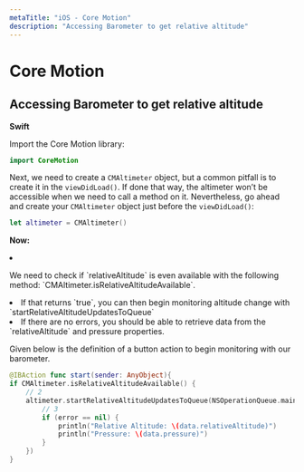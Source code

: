 ```yaml
---
metaTitle: "iOS - Core Motion"
description: "Accessing Barometer to get relative altitude"
---
```


# Core Motion



## Accessing Barometer to get relative altitude


**Swift**

Import the Core Motion library:

```swift
import CoreMotion

```

Next, we need to create a `CMAltimeter` object, but a common pitfall is to create it in the `viewDidLoad()`. If done that way, the altimeter won’t be accessible when we need to call a method on it. Nevertheless, go ahead and create your `CMAltimeter` object just before the `viewDidLoad()`:

```swift
let altimeter = CMAltimeter()

```

**Now:**

<li>
<p>We need to check if `relativeAltitude` is even available with the
following method: `CMAltimeter.isRelativeAltitudeAvailable`.</p>
</li>
<li>
If that returns `true`, you can then begin monitoring altitude change with `startRelativeAltitudeUpdatesToQueue`
</li>
<li>
If there are no errors, you should be able to retrieve data from the `relativeAltitude` and pressure properties.
</li>

Given below is the definition of a button action to begin monitoring with our barometer.

```swift
@IBAction func start(sender: AnyObject){
if CMAltimeter.isRelativeAltitudeAvailable() {
    // 2
    altimeter.startRelativeAltitudeUpdatesToQueue(NSOperationQueue.mainQueue(), withHandler: { data, error in
        // 3
        if (error == nil) {
            println("Relative Altitude: \(data.relativeAltitude)")
            println("Pressure: \(data.pressure)")
        }
    })
}

```

